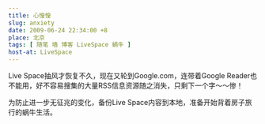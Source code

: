 ```yaml
---
title: 心惶惶
slug: anxiety
date: 2009-06-24 22:34:00 +8
place: 北京
tags: [ 随笔 墙 博客 LiveSpace 蜗牛 ]
host-at: LiveSpace
---
```

Live Space抽风才恢复不久，现在又轮到Google.com，连带着Google Reader也不能用，好不容易搜集的大量RSS信息资源随之消失，只剩下一个字～～惨！

为防止进一步无征兆的变化，备份Live Space内容到本地，准备开始背着房子旅行的蜗牛生活。

